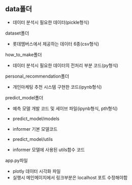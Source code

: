 ## data폴더

- 데이터 분석시 필요한 데이터(pickle형식)

dataset폴더
- 롯데멤버스에서 제공하는 데이터 6종(csv형식)

how_to_make폴더
- 데이터 분석시 필요한 데이터의 전처리 부분 코드(py형식)

personal_recommendation폴더
- 개인마케팅 추천 시스템 구현한 코드(ipynb형식)

predict_model폴더
- 예측 모델 개발 코드 및 세이브 파일(ipynb형식, pth형식)
* predict_model/models
- informer 기본 모델코드
* predict_model/utils
- informer 모델에 사용된 utils함수 코드

app.py파일
- plotly 데이터 시각화 파일
- 실행시 메인메이지에서 링크부분은 localhost 포트 수정해야함

